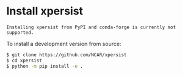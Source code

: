# Install xpersist

```{note}
Installing xpersist from PyPI and conda-forge is currently not supported.
```

To install a development version from source:

```bash
$ git clone https://github.com/NCAR/xpersist
$ cd xpersist
$ python -m pip install -e .
```
